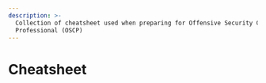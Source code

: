 ```yaml
---
description: >-
  Collection of cheatsheet used when preparing for Offensive Security Certified
  Professional (OSCP)
---
```


# Cheatsheet

